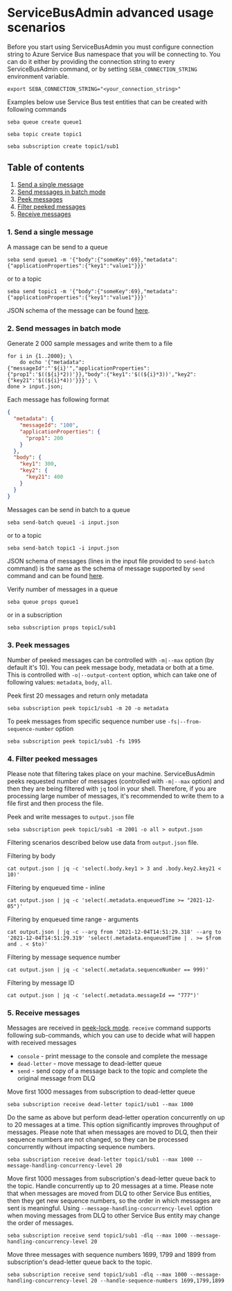 # ServiceBusAdmin advanced usage scenarios
Before you start using ServiceBusAdmin you must configure connection string to Azure Service Bus namespace that you will be connecting to. You can do it either by providing the connection string to every ServiceBusAdmin command, or by setting `SEBA_CONNECTION_STRING` environment variable.
```shell
export SEBA_CONNECTION_STRING="<your_connection_string>"
```

Examples below use Service Bus test entities that can be created with following commands
```shell
seba queue create queue1
```

```shell
seba topic create topic1
```

```shell
seba subscription create topic1/sub1
```

## Table of contents
1. [Send a single message](#1-send-a-single-message)
2. [Send messages in batch mode](#2-send-messages-in-batch-mode)
3. [Peek messages](#3-peek-messages)
4. [Filter peeked messages](#4-filter-peeked-messages)
5. [Receive messages](#5-receive-messages)

### 1. Send a single message
A massage can be send to a queue
```shell
seba send queue1 -m '{"body":{"someKey":69},"metadata":{"applicationProperties":{"key1":"value1"}}}'
```

or to a topic
```shell
seba send topic1 -m '{"body":{"someKey":69},"metadata":{"applicationProperties":{"key1":"value1"}}}'
```

JSON schema of the message can be found [here](input-message-schema.json).

### 2. Send messages in batch mode
Generate 2 000 sample messages and write them to a file
```shell
for i in {1..2000}; \
    do echo '{"metadata":{"messageId":"'${i}'","applicationProperties":{"prop1":'$((${i}*2))'}},"body":{"key1":'$((${i}*3))',"key2":{"key21":'$((${i}*4))'}}}'; \
done > input.json;
```

Each message has following format
```json
{
  "metadata": {
    "messageId": "100",
    "applicationProperties": {
      "prop1": 200
    }
  },
  "body": {
    "key1": 300,
    "key2": {
      "key21": 400
    }
  }
}
```

Messages can be send in batch to a queue
```shell
seba send-batch queue1 -i input.json
```

or to a topic
```shell
seba send-batch topic1 -i input.json
```

JSON schema of messages (lines in the input file provided to `send-batch` command) is the same as the schema of message supported by `send` command and can be found [here](input-message-schema.json).

Verify number of messages in a queue 
```shell
seba queue props queue1
```

or in a subscription
```shell
seba subscription props topic1/sub1
```

### 3. Peek messages
Number of peeked messages can be controlled with `-m|--max` option (by default it's 10). You can peek message body, metadata or both at a time. This is controlled with `-o|--output-content` option, which can take one of following values: `metadata`, `body`, `all`.

Peek first 20 messages and return only metadata
```shell
seba subscription peek topic1/sub1 -m 20 -o metadata
```

To peek messages from specific sequence number use `-fs|--from-sequence-number` option
```shell
seba subscription peek topic1/sub1 -fs 1995
```

### 4. Filter peeked messages
Please note that filtering takes place on your machine. ServiceBusAdmin peeks requested number of messages (controlled with `-m|--max` option) and then they are being filtered with `jq` tool in your shell. Therefore, if you are processing large number of messages, it's recommended to write them to a file first and then process the file.

Peek and write messages to `output.json` file
```shell
seba subscription peek topic1/sub1 -m 2001 -o all > output.json
```
Filtering scenarios described below use data from `output.json` file.

Filtering by body
```shell
cat output.json | jq -c 'select(.body.key1 > 3 and .body.key2.key21 < 10)'
```

Filtering by enqueued time - inline
```shell
cat output.json | jq -c 'select(.metadata.enqueuedTime >= "2021-12-05")'
```

Filtering by enqueued time range - arguments
```shell
cat output.json | jq -c --arg from '2021-12-04T14:51:29.318' --arg to '2021-12-04T14:51:29.319' 'select(.metadata.enqueuedTime | . >= $from and . < $to)'
```

Filtering by message sequence number
```shell
cat output.json | jq -c 'select(.metadata.sequenceNumber == 999)'
```

Filtering by message ID
```shell
cat output.json | jq -c 'select(.metadata.messageId == "777")'
```

### 5. Receive messages
Messages are received in [peek-lock mode](https://docs.microsoft.com/en-us/azure/service-bus-messaging/message-transfers-locks-settlement#peeklock). `receive` command supports following sub-commands, which you can use to decide what will happen with received messages
- `console` - print message to the console and complete the message
- `dead-letter` - move message to dead-letter queue
- `send` - send copy of a message back to the topic and complete the original message from DLQ

Move first 1000 messages from subscription to dead-letter queue 
```shell
seba subscription receive dead-letter topic1/sub1 --max 1000
```

Do the same as above but perform dead-letter operation concurrently on up to 20 messages at a time. This option significantly improves throughput of messages. Please note that when messages are moved to DLQ, then their sequence numbers are not changed, so they can be processed concurrently without impacting sequence numbers.
```shell
seba subscription receive dead-letter topic1/sub1 --max 1000 --message-handling-concurrency-level 20
```

Move first 1000 messages from subscription's dead-letter queue back to the topic. Handle concurrently up to 20 messages at a time. Please note that when messages are moved from DLQ to other Service Bus entities, then they get new sequence numbers, so the order in which messages are sent is meaningful. Using `--message-handling-concurrency-level` option when moving messages from DLQ to other Service Bus entity may change the order of messages.
```shell
seba subscription receive send topic1/sub1 -dlq --max 1000 --message-handling-concurrency-level 20
```

Move three messages with sequence numbers 1699, 1799 and 1899 from subscription's dead-letter queue back to the topic.
```shell
seba subscription receive send topic1/sub1 -dlq --max 1000 --message-handling-concurrency-level 20 --handle-sequence-numbers 1699,1799,1899
```